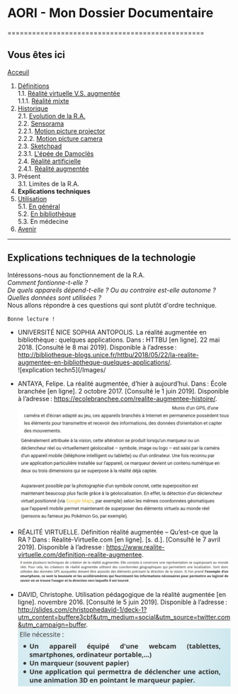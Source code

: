 # AORI - Mon Dossier Documentaire
================================================
## Vous êtes ici

[Acceuil](Introduction.md)  

1. [Définitions](Definition.md)  
  1.1. [Réalité virtuelle V.S. augmentée](vs.md)    
         1.1.1. [Réalité mixte](mixed.md)  
2. [Historique](Histoire.md)  
  2.1. [Evolution de la R.A.](evolution.md)  
  2.2. [Sensorama](sensorama.md)  
         2.2.1. [Motion picture projector](premierei.md)   
         2.2.2. [Motion picture camera](secondei.md)  
  2.3. [Sketchpad](logiciel.md)  
         2.3.1. [L'épée de Damoclès](epee.md)  
  2.4. [Réalité artificielle](rearti.md)  
         2.4.1. [Réalité augmentée](ra.md)  
3. Présent  
  3.1. Limites de la R.A.  
4. **Explications techniques**  
5. [Utilisation](utilisation.md)  
   5.1. [En général](engeneral.md)  
   5.2. [En bibliothèque](bibli.md)  
   5.3. En médecine  
 6. [Avenir](Avenir.md)  
-----------------------------------------------
 
 **Explications techniques** de la technologie
 --------------------------------------------------------------------------------------------------------------------------------------
Intéressons-nous au fonctionnement de la R.A.  
*Comment fontionne-t-elle ?*  
*De quels appareils dépend-t-elle ? Ou au contraire est-elle autonome ?*     
*Quelles données sont utilisées ?*  
Nous allons répondre à ces questions qui sont plutôt d'ordre technique.
````
Bonne lecture !
````
* UNIVERSITÉ NICE SOPHIA ANTOPOLIS. La réalité augmentée en bibliothèque : quelques applications. Dans : HTTBU [en ligne]. 22 mai 2018. [Consulté le 8 mai 2019]. Disponible à l’adresse : http://bibliotheque-blogs.unice.fr/httbu/2018/05/22/la-realite-augmentee-en-bibliotheque-quelques-applications/.  
![explication techn5](/Images/

* ANTAYA, Felipe. La réalité augmentée, d’hier à aujourd’hui. Dans : École branchée [en ligne]. 2 octobre 2017. [Consulté le 1 juin 2019]. Disponible à l’adresse : https://ecolebranchee.com/realite-augmentee-histoire/.  
![explication techn1](/Images/fonc1.JPG)  
![explication tecn3](/Images/fonc3.JPG)

* RÉALITÉ VIRTUELLE. Définition réalité augmentée – Qu’est-ce que la RA ? Dans : Réalité-Virtuelle.com [en ligne]. [s. d.]. [Consulté le 7 avril 2019]. Disponible à l’adresse : https://www.realite-virtuelle.com/definition-realite-augmentee.  
![explication techn2](/Images/fonc2.JPG)  

* DAVID, Christophe. Utilisation pédagogique de la réalité augmentée [en ligne]. novembre 2016. [Consulté le 5 juin 2019]. Disponible à l’adresse : http://slides.com/christophedavid-1/deck-1?utm_content=buffere3cbf&utm_medium=social&utm_source=twitter.com&utm_campaign=buffer.  
![expli tech4](/Images/fonc4.JPG)
